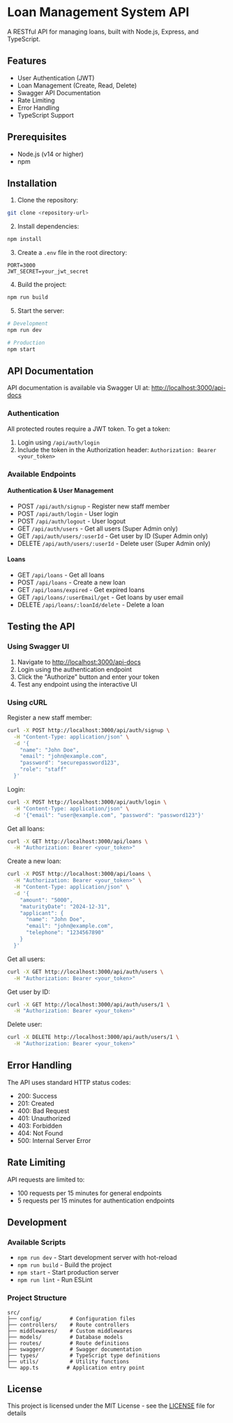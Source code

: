 # Loan Management System API

A RESTful API for managing loans, built with Node.js, Express, and TypeScript.

## Features

- User Authentication (JWT)
- Loan Management (Create, Read, Delete)
- Swagger API Documentation
- Rate Limiting
- Error Handling
- TypeScript Support

## Prerequisites

- Node.js (v14 or higher)
- npm

## Installation

1. Clone the repository:
```bash
git clone <repository-url>
```

2. Install dependencies:
```bash
npm install
```

3. Create a `.env` file in the root directory:
```env
PORT=3000
JWT_SECRET=your_jwt_secret
```

4. Build the project:
```bash
npm run build
```

5. Start the server:
```bash
# Development
npm run dev

# Production
npm start
```

## API Documentation

API documentation is available via Swagger UI at:
[http://localhost:3000/api-docs](http://localhost:3000/api-docs)

### Authentication

All protected routes require a JWT token. To get a token:

1. Login using `/api/auth/login`
2. Include the token in the Authorization header:
   `Authorization: Bearer <your_token>`

### Available Endpoints

#### Authentication & User Management
- POST `/api/auth/signup` - Register new staff member
- POST `/api/auth/login` - User login
- POST `/api/auth/logout` - User logout
- GET `/api/auth/users` - Get all users (Super Admin only)
- GET `/api/auth/users/:userId` - Get user by ID (Super Admin only)
- DELETE `/api/auth/users/:userId` - Delete user (Super Admin only)

#### Loans
- GET `/api/loans` - Get all loans
- POST `/api/loans` - Create a new loan
- GET `/api/loans/expired` - Get expired loans
- GET `/api/loans/:userEmail/get` - Get loans by user email
- DELETE `/api/loans/:loanId/delete` - Delete a loan

## Testing the API

### Using Swagger UI

1. Navigate to [http://localhost:3000/api-docs](http://localhost:3000/api-docs)
2. Login using the authentication endpoint
3. Click the "Authorize" button and enter your token
4. Test any endpoint using the interactive UI

### Using cURL

Register a new staff member:
```bash
curl -X POST http://localhost:3000/api/auth/signup \
  -H "Content-Type: application/json" \
  -d '{
    "name": "John Doe",
    "email": "john@example.com",
    "password": "securepassword123",
    "role": "staff"
  }'
```

Login:
```bash
curl -X POST http://localhost:3000/api/auth/login \
  -H "Content-Type: application/json" \
  -d '{"email": "user@example.com", "password": "password123"}'
```

Get all loans:
```bash
curl -X GET http://localhost:3000/api/loans \
  -H "Authorization: Bearer <your_token>"
```

Create a new loan:
```bash
curl -X POST http://localhost:3000/api/loans \
  -H "Authorization: Bearer <your_token>" \
  -H "Content-Type: application/json" \
  -d '{
    "amount": "5000",
    "maturityDate": "2024-12-31",
    "applicant": {
      "name": "John Doe",
      "email": "john@example.com",
      "telephone": "1234567890"
    }
  }'
```

Get all users:
```bash
curl -X GET http://localhost:3000/api/auth/users \
  -H "Authorization: Bearer <your_token>"
```

Get user by ID:
```bash
curl -X GET http://localhost:3000/api/auth/users/1 \
  -H "Authorization: Bearer <your_token>"
```

Delete user:
```bash
curl -X DELETE http://localhost:3000/api/auth/users/1 \
  -H "Authorization: Bearer <your_token>"
```

## Error Handling

The API uses standard HTTP status codes:
- 200: Success
- 201: Created
- 400: Bad Request
- 401: Unauthorized
- 403: Forbidden
- 404: Not Found
- 500: Internal Server Error

## Rate Limiting

API requests are limited to:
- 100 requests per 15 minutes for general endpoints
- 5 requests per 15 minutes for authentication endpoints

## Development

### Available Scripts

- `npm run dev` - Start development server with hot-reload
- `npm run build` - Build the project
- `npm start` - Start production server
- `npm run lint` - Run ESLint

### Project Structure

```
src/
├── config/         # Configuration files
├── controllers/    # Route controllers
├── middlewares/    # Custom middlewares
├── models/         # Database models
├── routes/         # Route definitions
├── swagger/        # Swagger documentation
├── types/          # TypeScript type definitions
├── utils/          # Utility functions
└── app.ts         # Application entry point
```

## License

This project is licensed under the MIT License - see the [LICENSE](LICENSE) file for details
